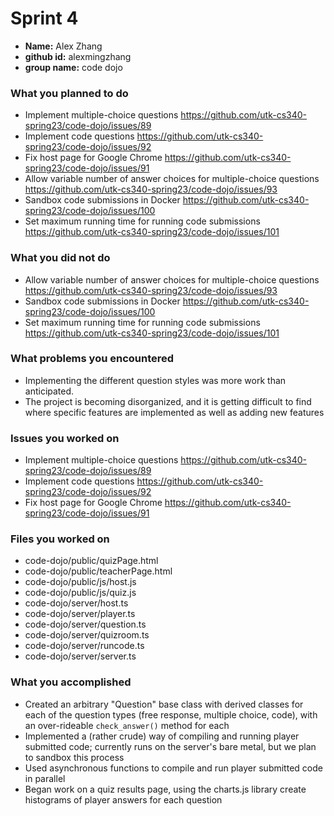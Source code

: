 # Sprint 4
<!-- (include your name, github id, and group name here) -->
- **Name:** Alex Zhang
- **github id:** alexmingzhang
- **group name:** code dojo

### What you planned to do
<!-- (Give a short bulleted list of the items you planned to do for this sprint. Include the github issue number and link to the issue) -->
- Implement multiple-choice questions https://github.com/utk-cs340-spring23/code-dojo/issues/89
- Implement code questions https://github.com/utk-cs340-spring23/code-dojo/issues/92
- Fix host page for Google Chrome https://github.com/utk-cs340-spring23/code-dojo/issues/91
- Allow variable number of answer choices for multiple-choice questions https://github.com/utk-cs340-spring23/code-dojo/issues/93
- Sandbox code submissions in Docker https://github.com/utk-cs340-spring23/code-dojo/issues/100
- Set maximum running time for running code submissions https://github.com/utk-cs340-spring23/code-dojo/issues/101



### What you did not do
<!-- (Give a short bulleted list of the items that you planned to do, but did not accomplish) -->
- Allow variable number of answer choices for multiple-choice questions https://github.com/utk-cs340-spring23/code-dojo/issues/93
- Sandbox code submissions in Docker https://github.com/utk-cs340-spring23/code-dojo/issues/100
- Set maximum running time for running code submissions https://github.com/utk-cs340-spring23/code-dojo/issues/101


### What problems you encountered
<!-- (List the problems you encountered) -->
- Implementing the different question styles was more work than anticipated.
- The project is becoming disorganized, and it is getting difficult to find where specific features are implemented as well as adding new features

### Issues you worked on
<!-- (List the specific github issues that you worked on with a link to the issue (ex: #1 Sample Issue) -->
- Implement multiple-choice questions https://github.com/utk-cs340-spring23/code-dojo/issues/89
- Implement code questions https://github.com/utk-cs340-spring23/code-dojo/issues/92
- Fix host page for Google Chrome https://github.com/utk-cs340-spring23/code-dojo/issues/91


### Files you worked on
<!-- (Give a bulleted list of the files in your github repo that you worked on. Give the full pathname.) -->
- code-dojo/public/quizPage.html
- code-dojo/public/teacherPage.html
- code-dojo/public/js/host.js
- code-dojo/public/js/quiz.js
- code-dojo/server/host.ts
- code-dojo/server/player.ts
- code-dojo/server/question.ts
- code-dojo/server/quizroom.ts
- code-dojo/server/runcode.ts
- code-dojo/server/server.ts

### What you accomplished
<!-- (Give a description of the features you added or tasks you accomplished. Provide some detail here. This section will be a little longer than the bulleted lists above) -->
- Created an arbitrary "Question" base class with derived classes for each of the question types (free response, multiple choice, code), with an over-rideable `check_answer()` method for each
- Implemented a (rather crude) way of compiling and running player submitted code; currently runs on the server's bare metal, but we plan to sandbox this process
- Used asynchronous functions to compile and run player submitted code in parallel
- Began work on a quiz results page, using the charts.js library create histograms of player answers for each question
